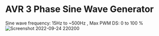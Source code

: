 # AVR 3 Phase Sine Wave Generator
Sine wave frequency: 15Hz to ~500Hz , Max PWM DS: 0 to 100 %
![Screenshot 2022-09-24 220200](https://user-images.githubusercontent.com/64005694/192129387-bb1332cb-c800-4208-aee4-da5448dacb77.JPG)
